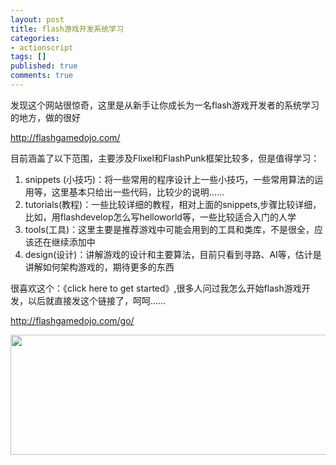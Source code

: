 ```yaml
---
layout: post
title: flash游戏开发系统学习
categories:
- actionscript
tags: []
published: true
comments: true
---
```

<p>发现这个网站很惊奇，这里是从新手让你成长为一名flash游戏开发者的系统学习的地方，做的很好</p>

<p><a href="http://flashgamedojo.com/">http://flashgamedojo.com/</a></p>

<p>目前涵盖了以下范围，主要涉及Flixel和FlashPunk框架比较多，但是值得学习：
<ol>
	<li>snippets (小技巧)：将一些常用的程序设计上一些小技巧，一些常用算法的运用等，这里基本只给出一些代码，比较少的说明……</li>
	<li>tutorials(教程)：一些比较详细的教程，相对上面的snippets,步骤比较详细，比如，用flashdevelop怎么写helloworld等，一些比较适合入门的人学</li>
	<li>tools(工具)：这里主要是推荐游戏中可能会用到的工具和类库，不是很全，应该还在继续添加中</li>
	<li>design(设计)：讲解游戏的设计和主要算法，目前只看到寻路、AI等，估计是讲解如何架构游戏的，期待更多的东西</li>
</ol>
很喜欢这个：《click here to get started》,很多人问过我怎么开始flash游戏开发，以后就直接发这个链接了，呵呵……</p>

<p><a href="http://flashgamedojo.com/go/">http://flashgamedojo.com/go/</a>
<p style="text-align: center;"><a href="http://www.fireyang.com/blog/wp-content/uploads/2010/12/CCD382A5-B1BA-4BDD-97E7-DA5DBFF8A4A9.jpg"><img class="size-full wp-image-873 aligncenter" title="CCD382A5-B1BA-4BDD-97E7-DA5DBFF8A4A9" src="http://www.fireyang.com/blog/wp-content/uploads/2010/12/CCD382A5-B1BA-4BDD-97E7-DA5DBFF8A4A9.jpg" alt="" width="635" height="192" /></a></p></p>

